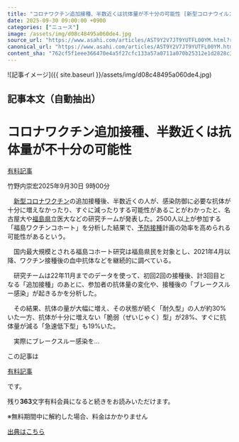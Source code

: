 ```yaml
---
title: "コロナワクチン追加接種、半数近くは抗体量が不十分の可能性 [新型コロナウイルス]：朝日新聞"
date: 2025-09-30 09:00:00 +0900
categories: ["ニュース"]
image: /assets/img/d08c48495a060de4.jpg
source_url: "https://www.asahi.com/articles/AST9Y2V7JT9YUTFL00YM.html?ref=rss"
canonical_url: "https://www.asahi.com/articles/AST9Y2V7JT9YUTFL00YM.html"
content_sha: "762cf5f1eee366470e4a5f27cfc133a57a0711a070b25312e1d2828c308bb827"
---
```


![記事イメージ]({{ site.baseurl }}/assets/img/d08c48495a060de4.jpg)

## 記事本文（自動抽出）
<div><main role="main" id="main"><p></p><div class="y_Qv3"><h1>コロナワクチン追加接種、半数近くは抗体量が不十分の可能性</h1><div class="mhPng"><p><span class="fNPYU Q_Shz"><a href="//www.asahi.com/news/gold.html?iref=com_gold">有料記事</a></span></p><span class="H8KYB">竹野内崇宏</span><span class="UDj4P"><time datetime="2025-09-30T00:00:00.000Z">2025年9月30日 9時00分</time></span></div></div><p id="gsm_above_SnsUtilityArea"></p><p x-component-name="CommentHeadline" x-component-data='{"commentCount":0,"commentators":[],"mode":"pc"}'></p><div class="nfyQp"><p>　<a href="//www.asahi.com/topics/word/%E3%82%B3%E3%83%AD%E3%83%8A%E3%82%A6%E3%82%A4%E3%83%AB%E3%82%B9.html" title="新型コロナ のトピックスを開く" class="eWgMZ">新型コロナ</a><a href="//www.asahi.com/topics/word/%E3%83%AF%E3%82%AF%E3%83%81%E3%83%B3.html" title="ワクチン のトピックスを開く" class="eWgMZ">ワクチン</a>の追加接種後、半数近くの人が、感染防御に必要な抗体が十分に増えなかったり、すぐに減ったりする可能性があることがわかったと、名古屋大や<a href="https://www.asahi.com/area/fukushima/" title="福島県 のトピックスを開く" class="eWgMZ">福島県</a>立医大などの研究チームが発表した。2500人以上が参加する「福島ワクチンコホート」を分析した結果で、<a href="//www.asahi.com/topics/word/%E4%BA%88%E9%98%B2%E6%8E%A5%E7%A8%AE.html" title="予防接種 のトピックスを開く" class="eWgMZ">予防接種</a>計画の効率を高められる可能性があるという。</p><p>　国内最大規模とされる福島コホート研究は福島県民を対象とし、2021年4月以降、ワクチン接種後の血中抗体などを継続的に調べている。</p><p>　研究チームは22年11月までのデータを使って、初回2回の接種後、計3回目となる「追加接種」のあとに、参加者の抗体量の変化や、接種後の「ブレークスルー感染」が起きるかを分析した。</p><p>　その結果、抗体の量が大幅に増え、その状態が続く「耐久型」の人が約30%いた一方、抗体が十分に増えない「脆弱（ぜいじゃく）型」が28%、すぐに抗体量が減る「急速低下型」も19%いた。</p><p class="Lujdo">　実際にブレークスルー感染を…</p></div><p></p><div class="NbZMW"><div class="PxAm1"><p>この記事は</p><img src="//www.asahicom.jp/images/icon_key_gold.png" alt><a href="//www.asahi.com/news/gold.html?iref=com_1kiji_g_0">有料記事</a><p>です。</p><span class="Zgt88">残り<b>363</b>文字</span><span class="hideFromApp">有料会員になると続きをお読みいただけます。</span></div><p class="eQShK">※無料期間中に解約した場合、料金はかかりません</p></div><p x-component-name="WriterProfile" x-component-data='{"writerProfile":{"writerProfileList":[],"isWriterFollowAvailableMember":false},"isFreeArea":true}'></p><p x-component-name="ArticleCommentList" x-component-data='{"commentCount":0,"commentList":[],"shareUrlBase":"https://www.asahi.com/articles/AST9Y2V7JT9YUTFL00YM.html","articleId":"AST9Y2V7JT9YUTFL00YM","commentIdParam":"","equalCommentIdIndex":-1,"isAuthorized":false,"isFreePlan":false,"isPaidMember":false,"isPresent":false,"isHazard":false,"freeUrlBase":"//www.asahi.com","digitalUrlBase":"//digital.asahi.com"}'></p></main></div>

[出典はこちら](https://www.asahi.com/articles/AST9Y2V7JT9YUTFL00YM.html?ref=rss)

